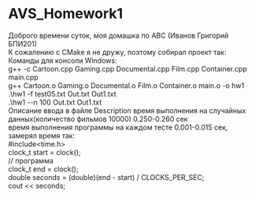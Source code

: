 # AVS_Homework1
Доброго времени суток, моя домашка по АВС (Иванов Григорий БПИ201)                                                    
К сожалению с CMake я не дружу, поэтому собирал проект так:                                               
Команды для консоли Windows:                                                
g++ -c Cartoon.cpp Gaming.cpp Documental.cpp Film.cpp Container.cpp main.cpp                                            
g++ Cartoon.o Gaming.o Documental.o Film.o Container.o main.o -o hw1                                    
.\hw1 -f test05.txt Out.txt Out1.txt                                                                                      
.\hw1 --n 100 Out.txt Out1.txt    
Описание ввода в файле Description
время выполнения на случайных данных(количество фильмов 10000) 0.250-0.260 сек                                                
время выполнения программы на каждом тесте 0.001-0.015 сек, замерял время так:                                           
#include<time.h>                                              
clock_t start = clock();                                                    
// программа                                                        
clock_t end = clock();                                              
double seconds = (double)(end - start) / CLOCKS_PER_SEC;                                
cout << seconds;                                    
